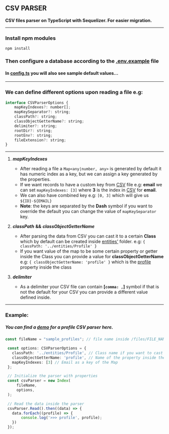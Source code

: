 ## CSV PARSER
__CSV files parser on TypeScript with Sequelizer. For easier migration.__
___
### Install npm modules
```shell
npm install
```

### Then configure a database according to the [.env.example](.env.example) file
#### In [config.ts](config.ts) you will also see sample default values... 
___

### We can define different options upon reading a file e.g:
```javascript
interface CSVParserOptions {
    mapKeyIndexes?: number[];
    mapKeySeparator?: string;
    classPath?: string;
    classObjectGetterName?: string;
    delimiter?: string;
    rootDir?: string;
    rootEnv?: string;
    fileExtension?: string;
}
```
___
1. ***mapKeyIndexes*** 
   * After reading a file a `Map<any|number, any>` is generated by default it has numeric index as a key, but we can assign a key generated by the properties.
   * If we want records to have a custom key from [CSV](files/sample_profiles_dev01.csv) file e.g: **email** we can set `mapKeyIndexes: [3]` where **3** is the index in [CSV](files/sample_profiles_dev01.csv) for **email**.
   * We can also have combined key e.g: `[0, 3]` which will give us `${ID}-${EMAIL}`
   * **Note**: the keys are separated by the **Dash** symbol if you want to override the default you can change the value of `mapKeySeparator` key.

2. ***classPath*** **&&** ***classObjectGetterName***
    * After parsing the data from CSV you can cast it to a certain **Class** which by default can be created inside [entities'](src/entities) folder. e.g: `{ classPath: '../entities/Profile' }`
    * If you want value of the map to be some certain property or getter inside the Class you can provide a value for **classObjectGetterName** e.g: `{ classObjectGetterName: 'profile' }` which is the [profile](src/entities/Profile.ts) property inside the class
3. ***delimiter*** 
   *  As a delimiter your CSV file can contain **[`comma: ,`]** symbol if that is not the default for your CSV you can provide a different value defined inside.
___


### Example:
##### You can find a [demo](index.ts) for a profile CSV parser here.
```typescript
const fileName = "sample_profiles"; // file name inside /files/FILE_NAME.csv

 const options: CSVParserOptions = {
   classPath: '../entities/Profile', // Class name if you want to cast result into a class
   classObjectGetterName: 'profile', // Name of the property inside the Class which will be the value inside the Map
   mapKeyIndexes: [3] // Email as a key of the Map
 };

 // Initialize the parser with properties
 const csvParser = new Index(
     fileName,
     options,
 );

 // Read the data inside the parser
 csvParser.Read().then((data) => {
   data.forEach((profile) => {
       console.log('>>> profile', profile);
   })
 });
```
